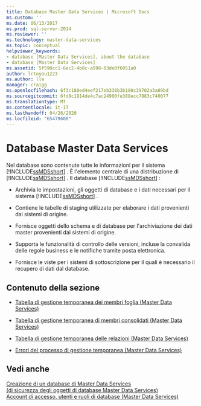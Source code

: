 ```yaml
---
title: Database Master Data Services | Microsoft Docs
ms.custom: ''
ms.date: 06/13/2017
ms.prod: sql-server-2014
ms.reviewer: ''
ms.technology: master-data-services
ms.topic: conceptual
helpviewer_keywords:
- database [Master Data Services], about the database
- database [Master Data Services]
ms.assetid: 5f590cc1-6ec2-4b8c-a598-03de0f6051a0
author: lrtoyou1223
ms.author: lle
manager: craigg
ms.openlocfilehash: 6f3c180ed4eef217eb338b3b180c39702a3a89bd
ms.sourcegitcommit: 6fd8c1914de4c7ac24900fe388ecc7883c740077
ms.translationtype: MT
ms.contentlocale: it-IT
ms.lasthandoff: 04/26/2020
ms.locfileid: "65479608"
---
```

# <a name="master-data-services-database"></a>Database Master Data Services
  Nel database sono contenute tutte le informazioni per il sistema [!INCLUDE[ssMDSshort](../includes/ssmdsshort-md.md)] . È l'elemento centrale di una distribuzione di [!INCLUDE[ssMDSshort](../includes/ssmdsshort-md.md)] . Il database [!INCLUDE[ssMDSshort](../includes/ssmdsshort-md.md)] :  
  
-   Archivia le impostazioni, gli oggetti di database e i dati necessari per il sistema [!INCLUDE[ssMDSshort](../includes/ssmdsshort-md.md)] .  
  
-   Contiene le tabelle di staging utilizzate per elaborare i dati provenienti dai sistemi di origine.  
  
-   Fornisce oggetti dello schema e di database per l'archiviazione dei dati master provenienti dai sistemi di origine.  
  
-   Supporta le funzionalità di controllo delle versioni, incluse la convalida delle regole business e le notifiche tramite posta elettronica.  
  
-   Fornisce le viste per i sistemi di sottoscrizione per il quali è necessario il recupero di dati dal database.  
  
## <a name="in-this-section"></a>Contenuto della sezione  
  
-   [Tabella di gestione temporanea dei membri foglia &#40;Master Data Services&#41;](leaf-member-staging-table-master-data-services.md)  
  
-   [Tabella di gestione temporanea di membri consolidati &#40;Master Data Services&#41;](../../2014/master-data-services/consolidated-member-staging-table-master-data-services.md)  
  
-   [Tabella di gestione temporanea delle relazioni &#40;Master Data Services&#41;](../../2014/master-data-services/relationship-staging-table-master-data-services.md)  
  
-   [Errori del processo di gestione temporanea &#40;Master Data Services&#41;](../../2014/master-data-services/staging-process-errors-master-data-services.md)  
  
## <a name="see-also"></a>Vedi anche  
 [Creazione di un database di Master Data Services](install-windows/create-a-master-data-services-database.md)   
 [&#40;di sicurezza degli oggetti di database Master Data Services&#41;](../../2014/master-data-services/database-object-security-master-data-services.md)   
 [Account di accesso, utenti e ruoli di database &#40;Master Data Services&#41;](../../2014/master-data-services/database-logins-users-and-roles-master-data-services.md)  
  
  
